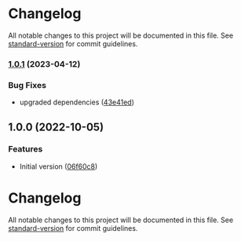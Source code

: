 # Changelog

All notable changes to this project will be documented in this file. See [standard-version](https://github.com/conventional-changelog/standard-version) for commit guidelines.

### [1.0.1](https://github.com/compwright/defuse-node/compare/v1.0.0...v1.0.1) (2023-04-12)


### Bug Fixes

* upgraded dependencies ([43e41ed](https://github.com/compwright/defuse-node/commit/43e41ed62f745bac98307dcb22d5cea3ab60b53a))

## 1.0.0 (2022-10-05)


### Features

* Initial version ([06f60c8](https://github.com/compwright/defuse-node/commit/06f60c85e653a1244d9213a55131e45e3c56e1c9))

# Changelog

All notable changes to this project will be documented in this file. See [standard-version](https://github.com/conventional-changelog/standard-version) for commit guidelines.
